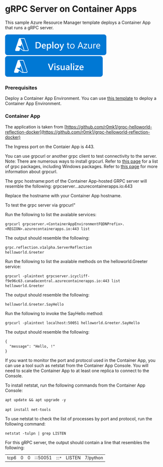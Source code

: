 # gRPC Server on Container Apps
This sample Azure Resource Manager template deploys a Container App that runs a gRPC server.

[![Deploy To Azure](https://raw.githubusercontent.com/Azure/azure-quickstart-templates/master/1-CONTRIBUTION-GUIDE/images/deploytoazure.svg?sanitize=true)](https://portal.azure.com/#create/Microsoft.Template/uri/https%3A%2F%2Fraw.githubusercontent.com%2Fazureossd%2FContainer-Apps%2Fmaster%2Fgrpc%2Fpython%2Fdeploy%2Fazuredeploy.json)  [![Visualize](https://raw.githubusercontent.com/Azure/azure-quickstart-templates/master/1-CONTRIBUTION-GUIDE/images/visualizebutton.svg?sanitize=true)](http://armviz.io/#/?load=https%3A%2F%2Fraw.githubusercontent.com%2Fazureossd%2FContainer-Apps%2Fmaster%2Fgrpc%2Fpython%2Fdeploy%2Fazuredeploy.json)

### Prerequisites
Deploy a Container App Environment.
You can use [this template](https://github.com/azureossd/Container-Apps/tree/master/ContainerAppEnvironment/deploy) to deploy a Container App Environment.

### Container App
The application is taken from [https://github.com/r0mk1/grpc-helloworld-reflection-docker](https://github.com/r0mk1/grpc-helloworld-reflection-docker)

The Ingress port on the Contaier App is 443.

You can use grpcurl or another grpc client to test connectivity to the server.
Note: There are numerous ways to install grpcurl. Refer to [this page](https://repology.org/project/grpcurl/information) for a list of grpc packages, including Windows packages. Refer to [this page](https://github.com/fullstorydev/grpcurl) for more information about grpcurl.

The grpc hostname:port of the Container App-hosted GRPC server will resemble the following:
grpcserver.<ContainerAppEnvironmentFQDNPrefix>.<REGION>.azurecontainerapps.io:443

Replace the hostname with your Container App hostname.

To test the grpc server via grpcurl"

Run the following to list the avalable services:

```
grpcurl grpcserver.<ContainerAppEnvironmentFQDNPrefix>.<REGION>.azurecontainerapps.io:443 list
```

The output should resemble the following:

```
grpc.reflection.v1alpha.ServerReflection
helloworld.Greeter
```

Run the following to list the avalable methods on the helloworld.Greeter service:

```
grpcurl -plaintext grpcserver.icycliff-f9e96c63.canadacentral.azurecontainerapps.io:443 list helloworld.Greeter
```

The output should resemble the following:

```
helloworld.Greeter.SayHello
```

Run the following to invoke the SayHello method:

```
grpcurl -plaintext localhost:50051 helloworld.Greeter.SayHello
```

The output should resemble the following:

```
{
  "message": "Hello, !"
}
```

If you want to monitor the port and protocol used in the Container App, you can use a tool such as netstat from the Container App Console. You will need to scale the Container App to at least one replica to connect to the Console.

To install netstat, run the following commands from the Container App Console:

```
apt update && apt upgrade -y

apt install net-tools
```

To use netstat to check the list of processes by port and protocol, run the following command:

```
netstat -tulpn | grep LISTEN
```

For this gRPC server, the output should contain a line that resembles the following:

| | | | | | | |
| - | - |- | - | - | - | - |
| tcp6 | 0 | 0 | :::50051 | :::`*` | LISTEN | 7/python |